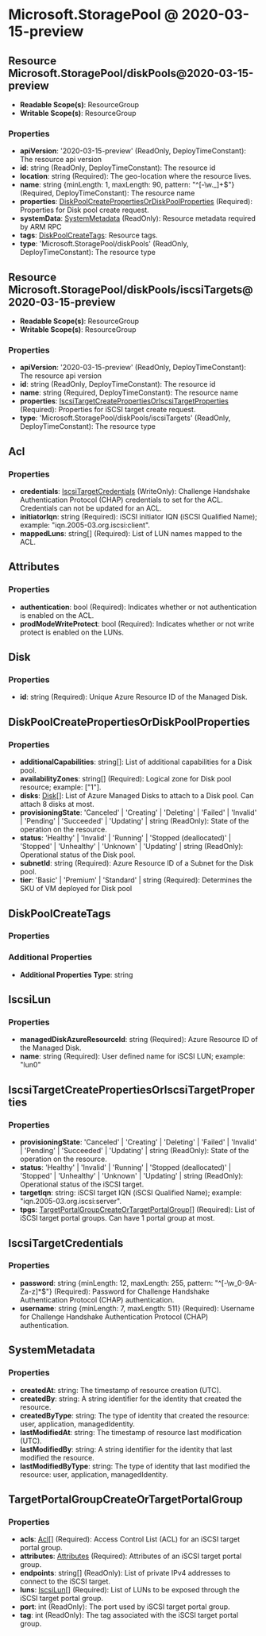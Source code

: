 # Microsoft.StoragePool @ 2020-03-15-preview

## Resource Microsoft.StoragePool/diskPools@2020-03-15-preview
* **Readable Scope(s)**: ResourceGroup
* **Writable Scope(s)**: ResourceGroup
### Properties
* **apiVersion**: '2020-03-15-preview' (ReadOnly, DeployTimeConstant): The resource api version
* **id**: string (ReadOnly, DeployTimeConstant): The resource id
* **location**: string (Required): The geo-location where the resource lives.
* **name**: string {minLength: 1, maxLength: 90, pattern: "^[-\w\._]+$"} (Required, DeployTimeConstant): The resource name
* **properties**: [DiskPoolCreatePropertiesOrDiskPoolProperties](#diskpoolcreatepropertiesordiskpoolproperties) (Required): Properties for Disk pool create request.
* **systemData**: [SystemMetadata](#systemmetadata) (ReadOnly): Resource metadata required by ARM RPC
* **tags**: [DiskPoolCreateTags](#diskpoolcreatetags): Resource tags.
* **type**: 'Microsoft.StoragePool/diskPools' (ReadOnly, DeployTimeConstant): The resource type

## Resource Microsoft.StoragePool/diskPools/iscsiTargets@2020-03-15-preview
* **Readable Scope(s)**: ResourceGroup
* **Writable Scope(s)**: ResourceGroup
### Properties
* **apiVersion**: '2020-03-15-preview' (ReadOnly, DeployTimeConstant): The resource api version
* **id**: string (ReadOnly, DeployTimeConstant): The resource id
* **name**: string (Required, DeployTimeConstant): The resource name
* **properties**: [IscsiTargetCreatePropertiesOrIscsiTargetProperties](#iscsitargetcreatepropertiesoriscsitargetproperties) (Required): Properties for iSCSI target create request.
* **type**: 'Microsoft.StoragePool/diskPools/iscsiTargets' (ReadOnly, DeployTimeConstant): The resource type

## Acl
### Properties
* **credentials**: [IscsiTargetCredentials](#iscsitargetcredentials) (WriteOnly): Challenge Handshake Authentication Protocol (CHAP) credentials to set for the ACL. Credentials can not be updated for an ACL.
* **initiatorIqn**: string (Required): iSCSI initiator IQN (iSCSI Qualified Name); example: "iqn.2005-03.org.iscsi:client".
* **mappedLuns**: string[] (Required): List of LUN names mapped to the ACL.

## Attributes
### Properties
* **authentication**: bool (Required): Indicates whether or not authentication is enabled on the ACL.
* **prodModeWriteProtect**: bool (Required): Indicates whether or not write protect is enabled on the LUNs.

## Disk
### Properties
* **id**: string (Required): Unique Azure Resource ID of the Managed Disk.

## DiskPoolCreatePropertiesOrDiskPoolProperties
### Properties
* **additionalCapabilities**: string[]: List of additional capabilities for a Disk pool.
* **availabilityZones**: string[] (Required): Logical zone for Disk pool resource; example: ["1"].
* **disks**: [Disk](#disk)[]: List of Azure Managed Disks to attach to a Disk pool. Can attach 8 disks at most.
* **provisioningState**: 'Canceled' | 'Creating' | 'Deleting' | 'Failed' | 'Invalid' | 'Pending' | 'Succeeded' | 'Updating' | string (ReadOnly): State of the operation on the resource.
* **status**: 'Healthy' | 'Invalid' | 'Running' | 'Stopped (deallocated)' | 'Stopped' | 'Unhealthy' | 'Unknown' | 'Updating' | string (ReadOnly): Operational status of the Disk pool.
* **subnetId**: string (Required): Azure Resource ID of a Subnet for the Disk pool.
* **tier**: 'Basic' | 'Premium' | 'Standard' | string (Required): Determines the SKU of VM deployed for Disk pool

## DiskPoolCreateTags
### Properties
### Additional Properties
* **Additional Properties Type**: string

## IscsiLun
### Properties
* **managedDiskAzureResourceId**: string (Required): Azure Resource ID of the Managed Disk.
* **name**: string (Required): User defined name for iSCSI LUN; example: "lun0"

## IscsiTargetCreatePropertiesOrIscsiTargetProperties
### Properties
* **provisioningState**: 'Canceled' | 'Creating' | 'Deleting' | 'Failed' | 'Invalid' | 'Pending' | 'Succeeded' | 'Updating' | string (ReadOnly): State of the operation on the resource.
* **status**: 'Healthy' | 'Invalid' | 'Running' | 'Stopped (deallocated)' | 'Stopped' | 'Unhealthy' | 'Unknown' | 'Updating' | string (ReadOnly): Operational status of the iSCSI target.
* **targetIqn**: string: iSCSI target IQN (iSCSI Qualified Name); example: "iqn.2005-03.org.iscsi:server".
* **tpgs**: [TargetPortalGroupCreateOrTargetPortalGroup](#targetportalgroupcreateortargetportalgroup)[] (Required): List of iSCSI target portal groups. Can have 1 portal group at most.

## IscsiTargetCredentials
### Properties
* **password**: string {minLength: 12, maxLength: 255, pattern: "^[-\w_0-9A-Za-z]*$"} (Required): Password for Challenge Handshake Authentication Protocol (CHAP) authentication.
* **username**: string {minLength: 7, maxLength: 511} (Required): Username for Challenge Handshake Authentication Protocol (CHAP) authentication.

## SystemMetadata
### Properties
* **createdAt**: string: The timestamp of resource creation (UTC).
* **createdBy**: string: A string identifier for the identity that created the resource.
* **createdByType**: string: The type of identity that created the resource: user, application, managedIdentity.
* **lastModifiedAt**: string: The timestamp of resource last modification (UTC).
* **lastModifiedBy**: string: A string identifier for the identity that last modified the resource.
* **lastModifiedByType**: string: The type of identity that last modified the resource: user, application, managedIdentity.

## TargetPortalGroupCreateOrTargetPortalGroup
### Properties
* **acls**: [Acl](#acl)[] (Required): Access Control List (ACL) for an iSCSI target portal group.
* **attributes**: [Attributes](#attributes) (Required): Attributes of an iSCSI target portal group.
* **endpoints**: string[] (ReadOnly): List of private IPv4 addresses to connect to the iSCSI target.
* **luns**: [IscsiLun](#iscsilun)[] (Required): List of LUNs to be exposed through the iSCSI target portal group.
* **port**: int (ReadOnly): The port used by iSCSI target portal group.
* **tag**: int (ReadOnly): The tag associated with the iSCSI target portal group.

